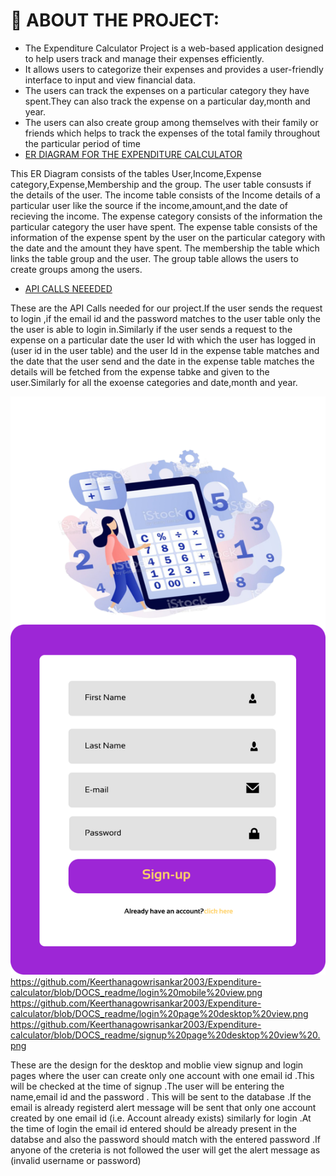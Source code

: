# 🎯 ABOUT THE PROJECT:
- The Expenditure Calculator Project is a web-based application designed to help users track and manage their expenses efficiently. 
- It allows users to categorize their expenses and provides a user-friendly interface to input and view financial data. 
- The users can track the expenses on a particular category they have spent.They can also track the expense on a particular day,month and year.
- The users can also create group among themselves with their family or friends which helps to track the expenses of the total family throughout the particular period of time
- [ER DIAGRAM FOR THE EXPENDITURE CALCULATOR](https://github.com/Keerthanagowrisankar2003/Expenditure-calculator/blob/DOCS_readme/Expenditure%20calculator%20er.png)


This ER Diagram consists of the tables User,Income,Expense category,Expense,Membership and the group.
The user table consusts if the details of the user.
The income table consists of the Income details of a particular user like the source if the income,amount,and the date of recieving the income.
The expense category consists of the information the particular category the user have spent.
The expense table consists of the information of the expense spent by the user on the particular category with the date and the amount they have spent.
The membership the table which links the table group and the user.
The group table allows the users to create groups among the users.

- [API CALLS NEEEDED](https://github.com/Keerthanagowrisankar2003/Expenditure-calculator/blob/DOCS_readme/API%20CALLS%20NEEDED.docx)

These are the API Calls needed for our project.If the user sends the request to login ,if the email id and the password matches to the user table only the the user is able to login in.Similarly if the user sends a request to the expense on a particular date the user Id with which the user has logged in (user id in the user table) and the user Id in the expense table matches and the date that the user send and the date in the expense table matches the details will be fetched from the expense tabke and given to the user.Similarly for all the exoense categories and date,month and year.

![SignUp Mobile view](img/Signup%20mobile%20view.png)
https://github.com/Keerthanagowrisankar2003/Expenditure-calculator/blob/DOCS_readme/login%20mobile%20view.png
https://github.com/Keerthanagowrisankar2003/Expenditure-calculator/blob/DOCS_readme/login%20page%20desktop%20view.png
https://github.com/Keerthanagowrisankar2003/Expenditure-calculator/blob/DOCS_readme/signup%20page%20desktop%20view%20.png

These are the design for the desktop and moblie view signup and login pages where the user can create only one account with one email id .This will be checked at the time of signup .The user will be entering the name,email id and the password . This will be sent to the database .If the email is already registerd alert message will be sent that only one account created by one email id (i.e. Account already exists)
similarly for login .At the time of login the email id entered should be already present in the databse and also the password should match with the entered password .If anyone of the creteria is not followed the user will get the alert message as (invalid username or password)


